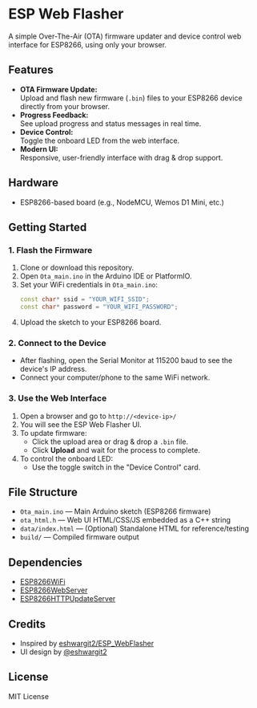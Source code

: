 # ESP Web Flasher

A simple Over-The-Air (OTA) firmware updater and device control web interface for ESP8266, using only your browser.

## Features

- **OTA Firmware Update:**  
  Upload and flash new firmware (`.bin`) files to your ESP8266 device directly from your browser.
- **Progress Feedback:**  
  See upload progress and status messages in real time.
- **Device Control:**  
  Toggle the onboard LED from the web interface.
- **Modern UI:**  
  Responsive, user-friendly interface with drag & drop support.
    
## Hardware

- ESP8266-based board (e.g., NodeMCU, Wemos D1 Mini, etc.)

## Getting Started

### 1. Flash the Firmware

1. Clone or download this repository.
2. Open `Ota_main.ino` in the Arduino IDE or PlatformIO.
3. Set your WiFi credentials in `Ota_main.ino`:
    ```cpp
    const char* ssid = "YOUR_WIFI_SSID";
    const char* password = "YOUR_WIFI_PASSWORD";
    ```
4. Upload the sketch to your ESP8266 board.

### 2. Connect to the Device

- After flashing, open the Serial Monitor at 115200 baud to see the device's IP address.
- Connect your computer/phone to the same WiFi network.

### 3. Use the Web Interface

1. Open a browser and go to `http://<device-ip>/`
2. You will see the ESP Web Flasher UI.
3. To update firmware:
    - Click the upload area or drag & drop a `.bin` file.
    - Click **Upload** and wait for the process to complete.
4. To control the onboard LED:
    - Use the toggle switch in the "Device Control" card.

## File Structure

- `Ota_main.ino` — Main Arduino sketch (ESP8266 firmware)
- `ota_html.h` — Web UI HTML/CSS/JS embedded as a C++ string
- `data/index.html` — (Optional) Standalone HTML for reference/testing
- `build/` — Compiled firmware output

## Dependencies

- [ESP8266WiFi](https://arduino-esp8266.readthedocs.io/en/latest/esp8266wifi/readme.html)
- [ESP8266WebServer](https://arduino-esp8266.readthedocs.io/en/latest/esp8266webserver/readme.html)
- [ESP8266HTTPUpdateServer](https://arduino-esp8266.readthedocs.io/en/latest/esp8266httpupdateserver/readme.html)

## Credits

- Inspired by [eshwargit2/ESP_WebFlasher](https://github.com/eshwargit2/ESP_WebFlasher)
- UI design by [@eshwargit2](https://github.com/eshwargit2)

## License

MIT License
